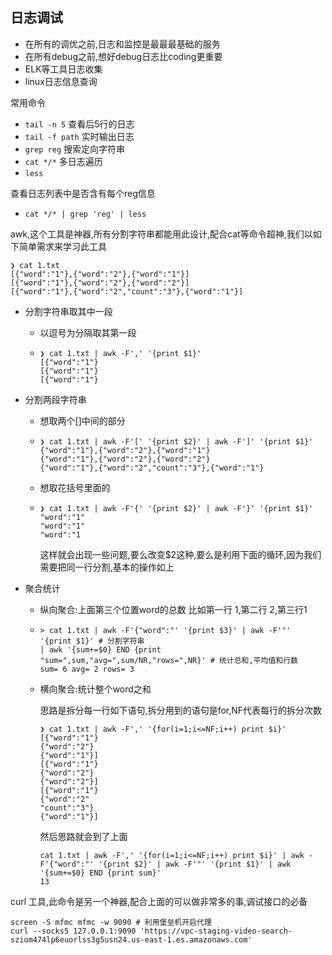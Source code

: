 ## 日志调试

- 在所有的调优之前,日志和监控是最最最基础的服务
- 在所有debug之前,想好debug日志比coding更重要
- ELK等工具日志收集
- linux日志信息查询

常用命令

- `tail -n 5` 查看后5行的日志
- `tail -f path` 实时输出日志
- `grep reg` 搜索定向字符串
- `cat */*` 多日志遍历
- `less`

查看日志列表中是否含有每个reg信息

- `cat */* | grep 'reg' | less`

awk,这个工具是神器,所有分割字符串都能用此设计,配合cat等命令超神,我们以如下简单需求来学习此工具

```shell
❯ cat 1.txt
[{"word":"1"},{"word":"2"},{"word":"1"}]
[{"word":"1"},{"word":"2"},{"word":"2"}]
[{"word":"1"},{"word":"2","count":"3"},{"word":"1"}]
```

- 分割字符串取其中一段

  - 以逗号为分隔取其第一段

  - ```shell
    ❯ cat 1.txt | awk -F',' '{print $1}'
    [{"word":"1"}
    [{"word":"1"}
    [{"word":"1"}
    ```

- 分割两段字符串

  - 想取两个[]中间的部分

  - ```shell
    ❯ cat 1.txt | awk -F'[' '{print $2}' | awk -F']' '{print $1}'
    {"word":"1"},{"word":"2"},{"word":"1"}
    {"word":"1"},{"word":"2"},{"word":"2"}
    {"word":"1"},{"word":"2","count":"3"},{"word":"1"}
    ```

  - 想取花括号里面的

  - ```shell
    ❯ cat 1.txt | awk -F'{' '{print $2}' | awk -F'}' '{print $1}' 
    "word":"1"
    "word":"1"
    "word":"1
    ```

    这样就会出现一些问题,要么改变$2这种,要么是利用下面的循环,因为我们需要把同一行分割,基本的操作如上

- 聚合统计

  - 纵向聚合:上面第三个位置word的总数 比如第一行 1,第二行 2,第三行1

  - ```shell
    > cat 1.txt | awk -F'{"word":"' '{print $3}' | awk -F'"' '{print $1}' # 分割字符串
    | awk '{sum+=$0} END {print "sum=",sum,"avg=",sum/NR,"rows=",NR}' # 统计总和,平均值和行数
    sum= 6 avg= 2 rows= 3
    ```

  - 横向聚合:统计整个word之和

    思路是拆分每一行如下语句,拆分用到的语句是for,NF代表每行的拆分次数

    ```shell
    ❯ cat 1.txt | awk -F',' '{for(i=1;i<=NF;i++) print $i}'
    [{"word":"1"}
    {"word":"2"}
    {"word":"1"}]
    [{"word":"1"}
    {"word":"2"}
    {"word":"2"}]
    [{"word":"1"}
    {"word":"2"
    "count":"3"}
    {"word":"1"}]
    ```

    然后思路就会到了上面

    ```shell
    cat 1.txt | awk -F',' '{for(i=1;i<=NF;i++) print $i}' | awk -F'{"word":"' '{print $2}' | awk -F'"' '{print $1}' | awk '{sum+=$0} END {print sum}'
    13
    ```

curl 工具,此命令是另一个神器,配合上面的可以做非常多的事,调试接口的必备

```shell
screen -S mfmc mfmc -w 9090 # 利用堡垒机开启代理
curl --socks5 127.0.0.1:9090 'https://vpc-staging-video-search-sziom474lp6euorlss3g5usn24.us-east-1.es.amazonaws.com'
```



## 